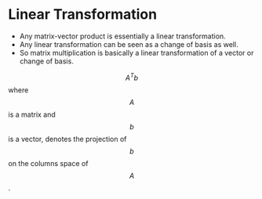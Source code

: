 # Linear Transformation

* Any matrix-vector product is essentially a linear transformation.&#x20;
* Any linear transformation can be seen as a change of basis as well.&#x20;
* So matrix multiplication is basically a linear transformation of a vector or change of basis.&#x20;

$$A^Tb$$ where $$A$$is a matrix and $$b$$is a vector, denotes the projection of $$b$$ on the columns space of $$A$$.
